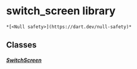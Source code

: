 


# switch_screen library






    *[<Null safety>](https://dart.dev/null-safety)*





## Classes

##### [SwitchScreen](../smeup_screens_test_switch_screen/SwitchScreen-class.md)



 















